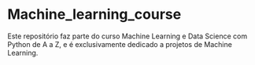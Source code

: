 # Machine_learning_course
Este repositório faz parte do curso Machine Learning e Data Science com Python de A a Z, e é exclusivamente dedicado a projetos de Machine Learning.
